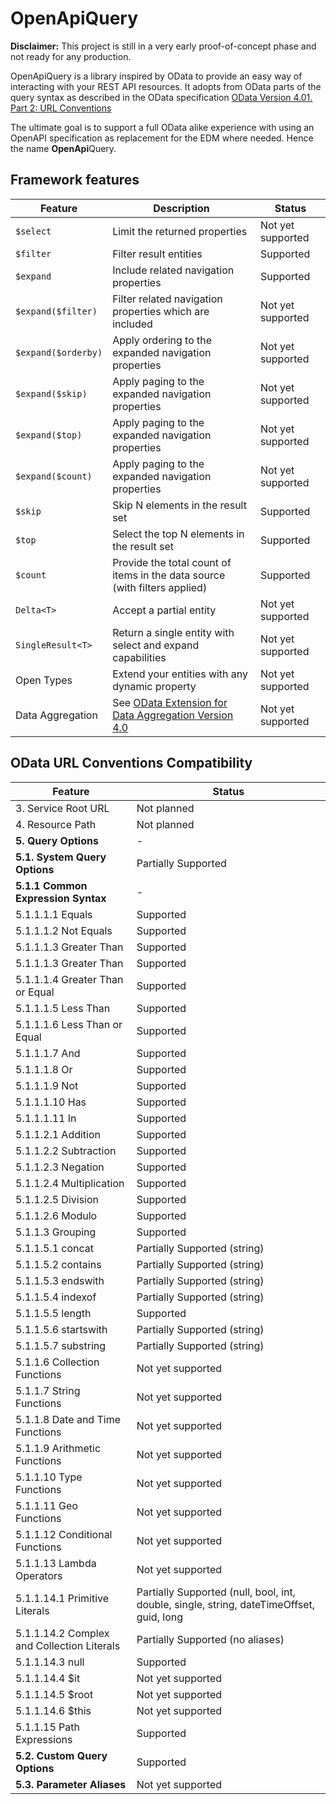 # OpenApiQuery 

**Disclaimer:** This project is still in a very early proof-of-concept phase and not ready for any production. 

OpenApiQuery is a library inspired by OData to provide an easy way of interacting with your REST API resources. 
It adopts from OData parts of the query syntax as described in the OData specification [OData Version 4.01. Part 2: URL Conventions]( https://docs.oasis-open.org/odata/odata/v4.01/odata-v4.01-part2-url-conventions.html)

The ultimate goal is to support a full OData alike experience with using an OpenAPI specification as replacement for the EDM where needed. Hence the name **OpenApi**Query. 


## Framework features

| Feature             | Description                                                                   | Status            |
| ----------------    | ----------------------------------------------------------------------------- | ----------------- |
| `$select`           | Limit the returned properties                                                 | Not yet supported |
| `$filter`           | Filter result entities                                                        | Supported         |
| `$expand`           | Include related navigation properties                                         | Supported         |
| `$expand($filter)`  | Filter related navigation properties which are included                       | Not yet supported |
| `$expand($orderby)` | Apply ordering to the expanded navigation properties                          | Not yet supported |
| `$expand($skip)`    | Apply paging to the expanded navigation properties                            | Not yet supported |
| `$expand($top)`     | Apply paging to the expanded navigation properties                            | Not yet supported |
| `$expand($count)`   | Apply paging to the expanded navigation properties                            | Not yet supported |
| `$skip`             | Skip N elements in the result set                                             | Supported         |
| `$top`              | Select the top N elements in the result set                                   | Supported         |
| `$count`            | Provide the total count of items in the data source (with filters applied)    | Supported         |
| `Delta<T>`          | Accept a partial entity                                                       | Not yet supported |
| `SingleResult<T>`   | Return a single entity with select and expand capabilities                    | Not yet supported |
| Open Types          | Extend your entities with any dynamic property                                | Not yet supported |
| Data Aggregation    | See [OData Extension for Data Aggregation Version 4.0](http://docs.oasis-open.org/odata/odata-data-aggregation-ext/v4.0/cs01/odata-data-aggregation-ext-v4.0-cs01.html) | Not yet supported |

## OData URL Conventions Compatibility

| Feature                                       | Status |
| --------------------------------------------- | -------|
| 3. Service Root URL                           | Not planned                                                                              |
| 4. Resource Path                              | Not planned                                                                              |
| **5. Query Options**                          | -                                                                                        |
| **5.1. System Query Options**                 | Partially Supported                                                                      |
| **5.1.1 Common Expression Syntax**            | -                                                                                        |
| 5.1.1.1.1 Equals                              | Supported                                                                                |
| 5.1.1.1.2 Not Equals                          | Supported                                                                                |
| 5.1.1.1.3 Greater Than                        | Supported                                                                                |
| 5.1.1.1.3 Greater Than                        | Supported                                                                                |
| 5.1.1.1.4 Greater Than or Equal               | Supported                                                                                |
| 5.1.1.1.5 Less Than                           | Supported                                                                                |
| 5.1.1.1.6 Less Than or Equal                  | Supported                                                                                |
| 5.1.1.1.7 And                                 | Supported                                                                                |
| 5.1.1.1.8 Or                                  | Supported                                                                                |
| 5.1.1.1.9 Not                                 | Supported                                                                                |
| 5.1.1.1.10 Has                                | Supported                                                                                |
| 5.1.1.1.11 In                                 | Supported                                                                                |
| 5.1.1.2.1 Addition                            | Supported                                                                                |
| 5.1.1.2.2 Subtraction                         | Supported                                                                                |
| 5.1.1.2.3 Negation                            | Supported                                                                                |
| 5.1.1.2.4 Multiplication                      | Supported                                                                                |
| 5.1.1.2.5 Division                            | Supported                                                                                |
| 5.1.1.2.6 Modulo                              | Supported                                                                                |
| 5.1.1.3 Grouping                              | Supported                                                                                |
| 5.1.1.5.1 concat                              | Partially Supported (string)                                                             |
| 5.1.1.5.2 contains                            | Partially Supported (string)                                                             |
| 5.1.1.5.3 endswith                            | Partially Supported (string)                                                             |
| 5.1.1.5.4 indexof                             | Partially Supported (string)                                                             |
| 5.1.1.5.5 length                              | Supported                                                                                |
| 5.1.1.5.6 startswith                          | Partially Supported (string)                                                             |
| 5.1.1.5.7 substring                           | Partially Supported (string)                                                             |
| 5.1.1.6 Collection Functions                  | Not yet supported                                                                        |
| 5.1.1.7 String Functions                      | Not yet supported                                                                        |
| 5.1.1.8 Date and Time Functions               | Not yet supported                                                                        |
| 5.1.1.9 Arithmetic Functions                  | Not yet supported                                                                        |
| 5.1.1.10 Type Functions                       | Not yet supported                                                                        |
| 5.1.1.11 Geo Functions                        | Not yet supported                                                                        |
| 5.1.1.12 Conditional Functions                | Not yet supported                                                                        |
| 5.1.1.13 Lambda Operators                     | Not yet supported                                                                        |
| 5.1.1.14.1 Primitive Literals                 | Partially Supported (null, bool, int, double, single, string, dateTimeOffset, guid, long |
| 5.1.1.14.2 Complex and Collection Literals    | Partially Supported (no aliases)                                                         |
| 5.1.1.14.3 null                               | Supported                                                                                |
| 5.1.1.14.4 $it                                | Not yet supported                                                                        |
| 5.1.1.14.5 $root                              | Not yet supported                                                                        |
| 5.1.1.14.6 $this                              | Not yet supported                                                                        |
| 5.1.1.15 Path Expressions                     | Supported                                                                                |
| **5.2. Custom Query Options**                 | Supported                                                                                |
| **5.3. Parameter Aliases**                    | Not yet supported                                                                        |
                                                                    